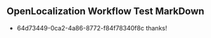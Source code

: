 ## OpenLocalization Workflow Test MarkDown
* 64d73449-0ca2-4a86-8772-f84f78340f8c thanks!

<!--HONumber=Jul16_HO4-->


